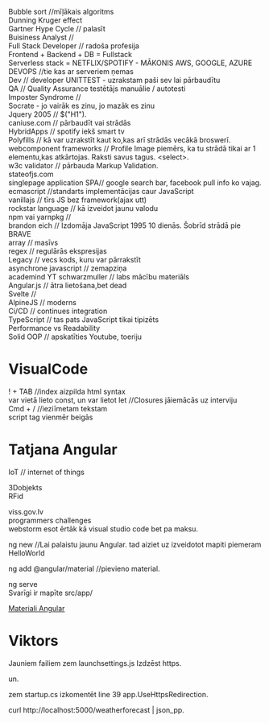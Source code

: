 Bubble sort //mīļākais algoritms  
Dunning Kruger effect  
Gartner Hype Cycle // palasīt  
Buisiness Analyst //  
Full Stack Developer // radoša profesija  
Frontend + Backend + DB = Fullstack  
Serverless stack = NETFLIX/SPOTIFY - MĀKONIS AWS, GOOGLE, AZURE  
DEVOPS //tie kas ar serveriem ņemas  
Dev // developer UNITTEST - uzrakstam paši sev lai pārbaudītu  
QA // Quality Assurance testētājs manuālie / autotesti  
Imposter Syndrome //   
Socrate - jo vairāk es zinu, jo mazāk es zinu  
Jquery 2005 // $("H1").  
caniuse.com // pārbaudīt vai strādās  
HybridApps // spotify iekš smart tv  
Polyfills // kā var uzrakstīt kaut ko,kas arī strādās vecākā broswerī.  
webcomponent frameworks // Profile Image piemērs, ka tu strādā tikai ar 1 elementu,kas atkārtojas. Raksti savus tagus. \<select\>.  
w3c validator // pārbauda Markup Validation.  
stateofjs.com  
singlepage application SPA// google search bar, facebook pull info ko vajag.  
ecmascript //standarts implementācijas caur JavaScript  
vanillajs // tīrs JS bez framework(ajax utt)  
rockstar language // kā izveidot jaunu valodu   
npm vai yarnpkg //   
brandon eich // Izdomāja JavaScript 1995 10 dienās. Šobrīd strādā pie BRAVE   
array // masīvs  
regex // regulārās ekspresijas  
Legacy // vecs kods, kuru var pārrakstīt  
asynchrone javascript // zemapziņa  
academind YT schwarzmuller // labs mācību materiāls  
Angular.js // ātra lietošana,bet dead  
Svelte //  
AlpineJS // moderns  
Ci/CD // continues integration  
TypeScript // tas pats JavaScript tikai tipizēts  
Performance vs Readability  
Solid OOP // apskatīties Youtube, toeriju  
  
  
# VisualCode  
  
! + TAB //index aizpilda html syntax  
var vietā lieto const, un var lietot let //Closures jāiemācās uz interviju  
Cmd + / //ieziīmetam tekstam  
script tag vienmēr beigās  
  
# Tatjana Angular  
  
IoT // internet of things  
  
3Dobjekts  
RFid  
  
viss.gov.lv  
programmers challenges  
webstorm esot ērtāk kā visual studio code bet pa maksu.   
  
ng new //Lai palaistu jaunu Angular. 
tad aiziet uz izveidotot mapiti piemeram HelloWorld    
  
ng add @angular/material  //pievieno material.   
   
ng serve   
Svarīgi ir mapīte src/app/   
  
[Materiali Angular](https://material.angular.io/components/categories)  
    
# Viktors  
   
  
Jauniem failiem zem launchsettings.js Izdzēst https.   
  
un.  
  
zem startup.cs izkomentēt line 39 app.UseHttpsRedirection.   
  
curl http://localhost:5000/weatherforecast | json_pp.   
   


